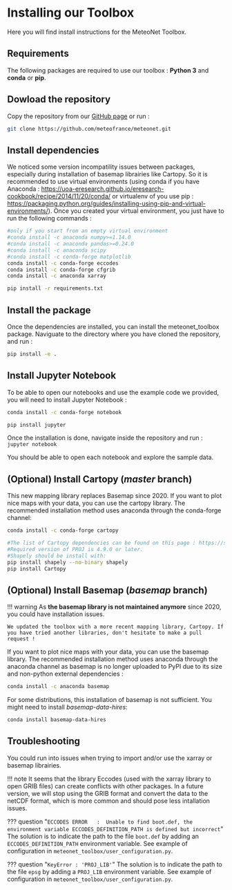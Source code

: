 # Installing our Toolbox

Here you will find install instructions for the MeteoNet Toolbox.

## Requirements

The following packages are required to use our toolbox : **Python 3** and **conda** or **pip**.

## Dowload the repository

Copy the repository from our [GitHub page](https://github.com/meteofrance/meteonet) or run :

```sh
git clone https://github.com/meteofrance/meteonet.git
```

## Install dependencies

We noticed some version incompatility issues between packages, especially during installation of basemap librairies like Cartopy. So it is recommended to use virtual environments (using conda if you have Anaconda : https://uoa-eresearch.github.io/eresearch-cookbook/recipe/2014/11/20/conda/ or virtualenv of you use pip : https://packaging.python.org/guides/installing-using-pip-and-virtual-environments/). Once you created your virtual environment, you just have to run the following commands :

```sh tab="Conda (Recommended)"
#only if you start from an empty virtual environment 
#conda install -c anaconda numpy>=1.14.0
#conda install -c anaconda pandas>=0.24.0
#conda install -c anaconda scipy
#conda install -c conda-forge matplotlib 
conda install -c conda-forge eccodes
conda install -c conda-forge cfgrib
conda install -c anaconda xarray
```

```sh tab="Pip"
pip install -r requirements.txt 
```

## Install the package

Once the dependencies are installed, you can install the meteonet_toolbox package. Naviguate to the directory where you have cloned the repository, and run :

```sh
pip install -e .
```

## Install Jupyter Notebook

To be able to open our notebooks and use the example code we provided, you will need to install Jupyter Notebook :

```sh tab="Conda (Recommended)"
conda install -c conda-forge notebook
```

```sh tab="Pip"
pip install jupyter
```

Once the installation is done, navigate inside the repository and run : ```jupyter notebook```

You should be able to open each notebook and explore the sample data. 


## (Optional) Install Cartopy (*master* branch)
This new mapping library replaces Basemap since 2020. 
If you want to plot nice maps with your data, you can use the cartopy library. The recommended installation method uses anaconda through the conda-forge channel: 

```sh tab="Conda (Recommended)"
conda install -c conda-forge cartopy 
```

```sh tab="Pip"
#The list of Cartopy dependencies can be found on this page : https://scitools.org.uk/cartopy/docs/latest/installing.html. 
#Required version of PROJ is 4.9.0 or later.
#Shapely should be install with:
pip install shapely --no-binary shapely
pip install Cartopy
```


## (Optional) Install Basemap (*basemap* branch)

!!! warning
    As **the basemap library is not maintained anymore** since 2020, you could have installation issues. 
    
    We updated the toolbox with a more recent mapping library, Cartopy. If you have tried another libraries, don't hesitate to make a pull request !

If you want to plot nice maps with your data, you can use the basemap library. The recommended installation method uses anaconda through the anaconda channel  as basemap is no longer uploaded to PyPI due to its size and non-python external dependencies :

```sh
conda install -c anaconda basemap
```

For some distributions, this installation of basemap is not sufficient. You might need to install *basemap-data-hires*:

```sh
conda install basemap-data-hires
```


## Troubleshooting

You could run into issues when trying to import and/or use the xarray or basemap librairies. 

!!! note
    It seems that the library Eccodes (used with the xarray library to open GRIB files) can create conflicts with other packages. In a future version, we will stop using the GRIB format and convert the data to the netCDF format, which is more common and should pose less intallation issues.

??? question "```ECCODES ERROR   :  Unable to find boot.def, the environment variable ECCODES_DEFINITION_PATH is defined but incorrect```"
    The solution is to indicate the path to the file ```boot.def``` by adding an ```ECCODES_DEFINITION_PATH``` environment variable. See example of configuration in ```meteonet_toolbox/user_configuration.py```.

??? question "```KeyError : 'PROJ_LIB'```"
    The solution is to indicate the path to the file ```epsg``` by adding a ```PROJ_LIB``` environment variable. See example of configuration in ```meteonet_toolbox/user_configuration.py```.

